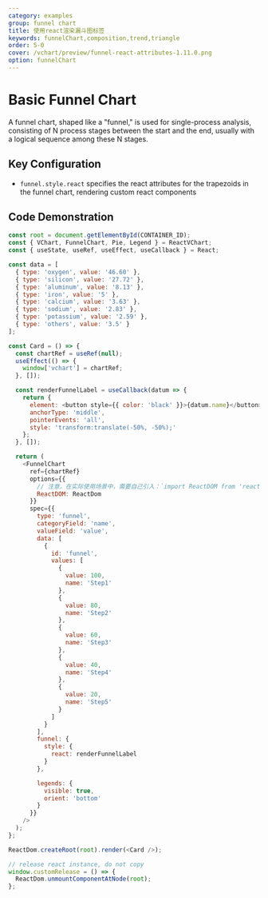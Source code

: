 ```yaml
---
category: examples
group: funnel chart
title: 使用react渲染漏斗图标签
keywords: funnelChart,composition,trend,triangle
order: 5-0
cover: /vchart/preview/funnel-react-attributes-1.11.0.png
option: funnelChart
---
```


# Basic Funnel Chart

A funnel chart, shaped like a "funnel," is used for single-process analysis, consisting of N process stages between the start and the end, usually with a logical sequence among these N stages.

## Key Configuration

- `funnel.style.react` specifies the react attributes for the trapezoids in the funnel chart, rendering custom react components

## Code Demonstration

```javascript livedemo template=react-vchart
const root = document.getElementById(CONTAINER_ID);
const { VChart, FunnelChart, Pie, Legend } = ReactVChart;
const { useState, useRef, useEffect, useCallback } = React;

const data = [
  { type: 'oxygen', value: '46.60' },
  { type: 'silicon', value: '27.72' },
  { type: 'aluminum', value: '8.13' },
  { type: 'iron', value: '5' },
  { type: 'calcium', value: '3.63' },
  { type: 'sodium', value: '2.83' },
  { type: 'potassium', value: '2.59' },
  { type: 'others', value: '3.5' }
];

const Card = () => {
  const chartRef = useRef(null);
  useEffect(() => {
    window['vchart'] = chartRef;
  }, []);

  const renderFunnelLabel = useCallback(datum => {
    return {
      element: <button style={{ color: 'black' }}>{datum.name}</button>,
      anchorType: 'middle',
      pointerEvents: 'all',
      style: 'transform:translate(-50%, -50%);'
    };
  }, []);

  return (
    <FunnelChart
      ref={chartRef}
      options={{
        // 注意，在实际使用场景中，需要自己引入：`import ReactDOM from 'react-dom/client';`
        ReactDOM: ReactDom
      }}
      spec={{
        type: 'funnel',
        categoryField: 'name',
        valueField: 'value',
        data: [
          {
            id: 'funnel',
            values: [
              {
                value: 100,
                name: 'Step1'
              },
              {
                value: 80,
                name: 'Step2'
              },
              {
                value: 60,
                name: 'Step3'
              },
              {
                value: 40,
                name: 'Step4'
              },
              {
                value: 20,
                name: 'Step5'
              }
            ]
          }
        ],
        funnel: {
          style: {
            react: renderFunnelLabel
          }
        },

        legends: {
          visible: true,
          orient: 'bottom'
        }
      }}
    />
  );
};

ReactDom.createRoot(root).render(<Card />);

// release react instance, do not copy
window.customRelease = () => {
  ReactDom.unmountComponentAtNode(root);
};
```
